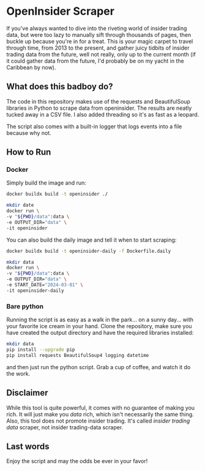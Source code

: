 # OpenInsider Scraper

If you've always wanted to dive into the riveting world of insider trading data, but were too lazy to manually sift through thousands of pages, then buckle up because you're in for a treat. This is your magic carpet to travel through time, from 2013 to the present, and gather juicy tidbits of insider trading data from the future, well not really, only up to the current month (if it could gather data from the future, I'd probably be on my yacht in the Caribbean by now). 

## What does this badboy do?

The code in this repository makes use of the requests and BeautifulSoup libraries in Python to scrape data from openinsider. The results are neatly tucked away in a CSV file. I also added threading so it's as fast as a leopard.

The script also comes with a built-in logger that logs events into a file because why not.

## How to Run

### Docker

Simply build the image and run:

```bash
docker buildx build -t openinsider ./
```

```bash
mkdir date
docker run \
-v "${PWD}/data":data \
-e OUTPUT_DIR="data" \
-it openinsider
```

You can also build the daily image and tell it when to start scraping:
```bash
docker buildx build -t openinsider-daily -f Dockerfile.daily
```

```bash
mkdir data
docker run \
-v "${PWD}/data":data \
-e OUTPUT_DIR="data" \
-e START_DATE="2024-03-01" \
-it openinsider-daily
```

### Bare python

Running the script is as easy as a walk in the park... on a sunny day... with your favorite ice cream in your hand. Clone the repository, make sure you have created the output directory and have the required libraries installed:
```bash
mkdir data
pip install --upgrade pip
pip install requests BeautifulSoup4 logging datetime
```
and then just run the python script. Grab a cup of coffee, and watch it do the work. 

## Disclaimer

While this tool is quite powerful, it comes with no guarantee of making you rich. It will just make you *data* rich, which isn't necessarily the same thing. Also, this tool does not promote insider trading. It's called *insider trading data* scraper, not insider trading-data scraper.

## Last words

Enjoy the script and may the odds be ever in your favor!
